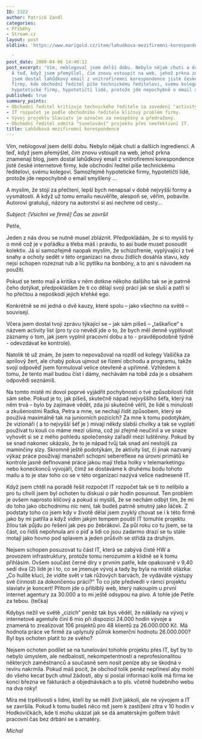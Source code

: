 ```yaml
---
ID: 2322
author: Patrick Zandl
categories:
- Příběhy
- Stream.cz
layout: post
oldlink: 'https://www.marigold.cz/item/lahudkova-mezifiremni-korespondence

  '
post_date: 2009-04-06 14:40:12
post_excerpt: 'Vím, neblogoval jsem delší dobu. Nebylo nějak chuti a dalších ingrediencí.
  A teď, když jsem přemýšlel, čím znovu vstoupit na web, jehož prkna znamenají blog,
  jsem dostal lahůdkový email z vnitrofiremní korespondence jisté české internetové
  firmy, kde obchodní ředitel píše technickému ředitelovi, svému kolegovi. Samozřejmě
  hypotetické firmy, hypotetičtí lidé, protože jde nepochybně o email smyšlený ... '
published: true
summary_points:
- Obchodní ředitel kritizuje technického ředitele za zavedení "activity listů".
- IT rozpočet je podle obchodního ředitele klíčový problém firmy.
- Vývoj projektu Slaviatv je označen za neúspěšný a předražený.
- Obchodní ředitel odmítá "tunelování" projektu přes neefektivní IT.
title: Lahůdková mezifiremní korespondence
---
```


Vím, neblogoval jsem delší dobu. Nebylo nějak chuti a dalších ingrediencí. A teď, když jsem přemýšlel, čím znovu vstoupit na web, jehož prkna znamenají blog, jsem dostal lahůdkový email z vnitrofiremní korespondence jisté české internetové firmy, kde obchodní ředitel píše technickému ředitelovi, svému kolegovi. Samozřejmě hypotetické firmy, hypotetičtí lidé, protože jde nepochybně o email smyšlený ... 

A myslím, že stojí za přečtení, lepší bych nenapsal v době nejvyšší formy a vysmátosti. A když už tomu emailu neuvěříte, alespoň se, věřím, pobavíte. Autorovi gratuluji, názory na autorství si asi nechme od cesty...

<em>Subject: [Vsichni ve firmě] Čas se završil</em>

Petře,
 
Jeden z nás dvou se nutně musel zbláznit. Předpokládám, že si to myslíš ty o mně což je v pořádku a třeba máš i pravdu, to asi bude muset posoudit kolektiv. Já si samozřejmě naopak myslím, že schizofrenie, vyplývající z tvé snahy a ochoty  sedět v této organizaci na dvou židlích  dosáhla stavu, kdy nejsi schopen rozeznat rub a líc pytlíku na bonbóny, a to ani s návodem na použití.

Pokud se tento mail a kritika v něm dotkne někoho dalšího tak se je patrně čeho dotýkat, předpokládám že ti co dělají svoji práci jak se sluší a patří si ho přečtou a nepoškodí jejich křehké ego.

Konkrétně se mi jedná o dvě kauzy, které spolu – jako všechno na světě – souvisejí.

Včera jsem dostal tvoji zprávu týkající se – jak sám píšeš – „taškařice“ s názvem activity list (pro ty co nevědí jde o to, že bych měl denně vyplňovat záznamy o tom, jak jsem vyplnil pracovní dobu a to - pravděpodobně týdně - odevzdávat ke kontrole).

Natolik tě už znám, že jsem to nepovažoval na rozdíl od kolegy Vašíčka za aprílový žert, ale chabý pokus ujmout se řízení obchodu  a programu, takže svoji odpověď jsem formuloval velice otevřeně a upřímně. Vzhledem k tomu, že tento mail budou číst i dámy, nechávám na tobě zda je s obsahem odpovědi seznámíš.

Na tomto místě mi dovol poprvé vyjádřit pochybnosti o tvé způsobilosti řídit sám sebe. Pokud je to, jak píšeš, skutečně nápad nejvyššího šéfa, který na něm trvá – bylo by zajímavé vědět, zda jsi skutečně věřil, že lidé s minulostí a zkušenostmi Radka, Petra a mne, se nechají řídit způsobem, který se používá maximálně tak na juniorních pozicích?  Za mne k tomu podotýkám, že vizionáři ( a to nejvyšší šéf je ) mívají někdy slabší chvilky a tak  se vyplatí používat tu kouli co máme mezi ušima, což jsi zřejmě neučinil a ve snaze vyhovět si se z mého pohledu společensky zařadil mezi luštěniny. Pokud by se snad nakonec ukázalo, že to je nápad tvůj tak snad ani nestojíš za maminčiny slzy. Skromně ještě podotýkám, že aktivity list, či jinak nazvaný výkaz práce používají manažeři schopní sebereflexe na úrovni primátů ke kontrole jasně definované práce jakou mají třeba holky v telemarketingu nebo koneckonců vývojáři, čímž se dostáváme k druhému bodu tohoto mailu a to je stav  toho co se v této organizaci nazývá velice nadneseně IT.

Když jsem chtěl na poradě řešit rozpočet IT rozpočet tak se ti to nelíbilo a pro tu chvíli jsem byl  ochoten tu diskusi o pár hodin posunout. Ten problém je ovšem naprosto klíčový a pokud si myslíš, že se nechám odbýt tím, že mi do toho jako obchodnímu nic není, tak budeš patrně smutný jako Íáček. Z podstaty toho co jsem kdy v životě dělal jsem zvyklý chovat se i k této firmě jako by mi patřila a když vidím jakým tempem pouští IT tomuhle projektu žilou tak půjdu po řešení jak pes po žebrákovi. Za půl roku co tu jsem, se ta část, co řídíš nepohnula ani o píď a lidi co jsou zadarmo drazí se tu stále motají jako hovno pod splavem a jeden průšvih se střídá za druhým.

Nejsem schopen posuzovat tu část IT, která se zabývá čistě HW a provozem infrastruktury, protože tomu nerozumím  a klidně se k tomu přihlásím. Ovšem součást černé díry v prvním patře, kde opakovaně v 9,40 sedí dva (2) lidé je i to, co se jmenuje vývoj a tady by byla na místě otázka: „Co hulíte kluci, že vidíte svět v tak růžových barvách, že vydáváte výstupy své činnosti za dokončenou práci?“  To co jste předvedli v rámci projektu slaviatv je koncert! Přitom jde o přiblblý web, který nakoupím u první internet agentury za 30.000 a to mi ještě odsypou na pivo. A tohle jde Petře za tebou. (tečka)

Kdybys nežil ve světě „cizích“ peněz tak bys věděl, že náklady na vývoj v internetové agentuře činí 6 mio při dispozici 24.000 hodin vývoje a znamená to zrealizovat 106 projektů pro 48 klientů za 26.000.000 Kč. Má hodnota práce ve firmě za uplynulý půlrok komerční hodnotu 26.000.000? Byl bys ochoten platit to ze svého?

Nejsem ochoten podílet se na tunelování tohohle projektu přes IT, byť by to nebylo úmyslem, ale nedbalostí, nekompetentností a neprofesionalitou některých zaměstnanců a současně sem nosit peníze aby se škodná v revíru nakrmila. Pokud máš pocit, že obchod tolik peněz nepřinesl aby mohl do všeho kecat bych utnul žádostí, aby si poslal informaci kolik má firma ke konci března ve fakturách a objednávkách a to pls. včetně hudebního webu na dva roky!

Míra mé trpělivosti s lidmi, kteří by se měli živit jakkoli, ale ne vývojem a IT se završila. Pokud k tomu budeš něco mít jsem k zastižení zítra v 10 hodin v Hodkovičkách, kde ti mohu ukázat jak se dá amatérským golfem trávit pracovní čas bez drbání se s amatéry.

<em>Michal</em>